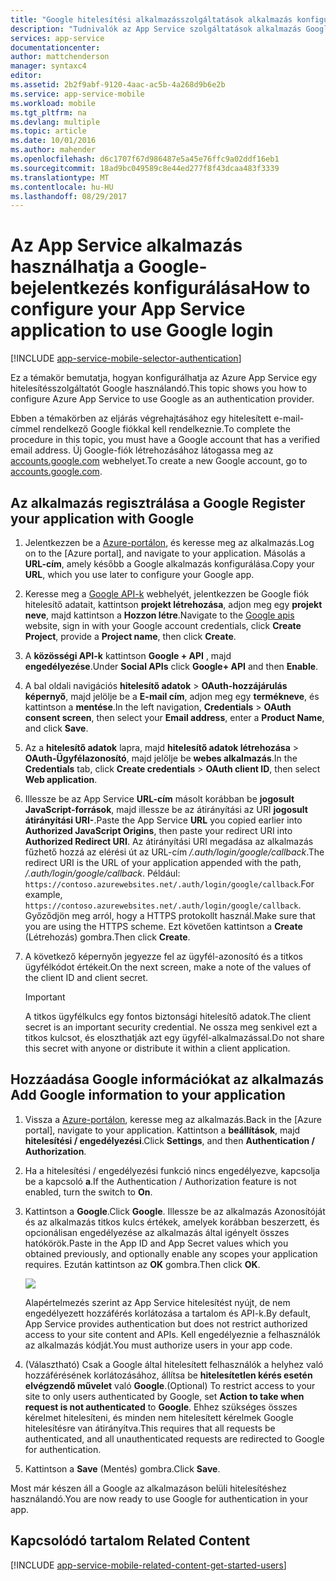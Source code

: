 ```yaml
---
title: "Google hitelesítési alkalmazásszolgáltatások alkalmazás konfigurálása"
description: "Tudnivalók az App Service szolgáltatások alkalmazás Google-hitelesítés konfigurálása."
services: app-service
documentationcenter: 
author: mattchenderson
manager: syntaxc4
editor: 
ms.assetid: 2b2f9abf-9120-4aac-ac5b-4a268d9b6e2b
ms.service: app-service-mobile
ms.workload: mobile
ms.tgt_pltfrm: na
ms.devlang: multiple
ms.topic: article
ms.date: 10/01/2016
ms.author: mahender
ms.openlocfilehash: d6c1707f67d986487e5a45e76ffc9a02ddf16eb1
ms.sourcegitcommit: 18ad9bc049589c8e44ed277f8f43dcaa483f3339
ms.translationtype: MT
ms.contentlocale: hu-HU
ms.lasthandoff: 08/29/2017
---
```

# <a name="how-to-configure-your-app-service-application-to-use-google-login"></a><span data-ttu-id="41dd5-103">Az App Service alkalmazás használhatja a Google-bejelentkezés konfigurálása</span><span class="sxs-lookup"><span data-stu-id="41dd5-103">How to configure your App Service application to use Google login</span></span>
[!INCLUDE [app-service-mobile-selector-authentication](../../includes/app-service-mobile-selector-authentication.md)]

<span data-ttu-id="41dd5-104">Ez a témakör bemutatja, hogyan konfigurálhatja az Azure App Service egy hitelesítésszolgáltatót Google használandó.</span><span class="sxs-lookup"><span data-stu-id="41dd5-104">This topic shows you how to configure Azure App Service to use Google as an authentication provider.</span></span>

<span data-ttu-id="41dd5-105">Ebben a témakörben az eljárás végrehajtásához egy hitelesített e-mail-címmel rendelkező Google fiókkal kell rendelkeznie.</span><span class="sxs-lookup"><span data-stu-id="41dd5-105">To complete the procedure in this topic, you must have a Google account that has a verified email address.</span></span> <span data-ttu-id="41dd5-106">Új Google-fiók létrehozásához látogassa meg az [accounts.google.com](http://go.microsoft.com/fwlink/p/?LinkId=268302) webhelyet.</span><span class="sxs-lookup"><span data-stu-id="41dd5-106">To create a new Google account, go to [accounts.google.com](http://go.microsoft.com/fwlink/p/?LinkId=268302).</span></span>

## <span data-ttu-id="41dd5-107"><a name="register"></a>Az alkalmazás regisztrálása a Google</span><span class="sxs-lookup"><span data-stu-id="41dd5-107"><a name="register"> </a>Register your application with Google</span></span>
1. <span data-ttu-id="41dd5-108">Jelentkezzen be a [Azure-portálon], és keresse meg az alkalmazás.</span><span class="sxs-lookup"><span data-stu-id="41dd5-108">Log on to the [Azure portal], and navigate to your application.</span></span> <span data-ttu-id="41dd5-109">Másolás a **URL-cím**, amely később a Google alkalmazás konfigurálása.</span><span class="sxs-lookup"><span data-stu-id="41dd5-109">Copy your **URL**, which you use later to configure your Google app.</span></span>
2. <span data-ttu-id="41dd5-110">Keresse meg a [Google API-k](http://go.microsoft.com/fwlink/p/?LinkId=268303) webhelyét, jelentkezzen be Google fiók hitelesítő adatait, kattintson **projekt létrehozása**, adjon meg egy **projekt neve**, majd kattintson a  **Hozzon létre**.</span><span class="sxs-lookup"><span data-stu-id="41dd5-110">Navigate to the [Google apis](http://go.microsoft.com/fwlink/p/?LinkId=268303) website, sign in with your Google account credentials, click **Create Project**, provide a **Project name**, then click **Create**.</span></span>
3. <span data-ttu-id="41dd5-111">A **közösségi API-k** kattintson **Google + API** , majd **engedélyezése**.</span><span class="sxs-lookup"><span data-stu-id="41dd5-111">Under **Social APIs** click **Google+ API** and then **Enable**.</span></span>
4. <span data-ttu-id="41dd5-112">A bal oldali navigációs **hitelesítő adatok** > **OAuth-hozzájárulás képernyő**, majd jelölje be a **E-mail cím**, adjon meg egy **termékneve**, és kattintson a **mentése**.</span><span class="sxs-lookup"><span data-stu-id="41dd5-112">In the left navigation, **Credentials** > **OAuth consent screen**, then select your **Email address**,  enter a **Product Name**, and click **Save**.</span></span>
5. <span data-ttu-id="41dd5-113">Az a **hitelesítő adatok** lapra, majd **hitelesítő adatok létrehozása** > **OAuth-Ügyfélazonosító**, majd jelölje be **webes alkalmazás**.</span><span class="sxs-lookup"><span data-stu-id="41dd5-113">In the **Credentials** tab, click **Create credentials** > **OAuth client ID**, then select **Web application**.</span></span>
6. <span data-ttu-id="41dd5-114">Illessze be az App Service **URL-cím** másolt korábban be **jogosult JavaScript-források**, majd illessze be az átirányítási az URI **jogosult átirányítási URI-**.</span><span class="sxs-lookup"><span data-stu-id="41dd5-114">Paste the App Service **URL** you copied earlier into **Authorized JavaScript Origins**, then paste your redirect URI into **Authorized Redirect URI**.</span></span> <span data-ttu-id="41dd5-115">Az átirányítási URI megadása az alkalmazás fűzhető hozzá az elérési út az URL-cím */.auth/login/google/callback*.</span><span class="sxs-lookup"><span data-stu-id="41dd5-115">The redirect URI is the URL of your application appended with the path, */.auth/login/google/callback*.</span></span> <span data-ttu-id="41dd5-116">Például: `https://contoso.azurewebsites.net/.auth/login/google/callback`.</span><span class="sxs-lookup"><span data-stu-id="41dd5-116">For example, `https://contoso.azurewebsites.net/.auth/login/google/callback`.</span></span> <span data-ttu-id="41dd5-117">Győződjön meg arról, hogy a HTTPS protokollt használ.</span><span class="sxs-lookup"><span data-stu-id="41dd5-117">Make sure that you are using the HTTPS scheme.</span></span> <span data-ttu-id="41dd5-118">Ezt követően kattintson a **Create** (Létrehozás) gombra.</span><span class="sxs-lookup"><span data-stu-id="41dd5-118">Then click **Create**.</span></span>
7. <span data-ttu-id="41dd5-119">A következő képernyőn jegyezze fel az ügyfél-azonosító és a titkos ügyfélkódot értékeit.</span><span class="sxs-lookup"><span data-stu-id="41dd5-119">On the next screen, make a note of the values of the client ID and client secret.</span></span>

    > [!IMPORTANT]
    > <span data-ttu-id="41dd5-120">A titkos ügyfélkulcs egy fontos biztonsági hitelesítő adatok.</span><span class="sxs-lookup"><span data-stu-id="41dd5-120">The client secret is an important security credential.</span></span> <span data-ttu-id="41dd5-121">Ne ossza meg senkivel ezt a titkos kulcsot, és eloszthatják azt egy ügyfél-alkalmazással.</span><span class="sxs-lookup"><span data-stu-id="41dd5-121">Do not share this secret with anyone or distribute it within a client application.</span></span>


## <span data-ttu-id="41dd5-122"><a name="secrets"></a>Hozzáadása Google információkat az alkalmazás</span><span class="sxs-lookup"><span data-stu-id="41dd5-122"><a name="secrets"> </a>Add Google information to your application</span></span>
1. <span data-ttu-id="41dd5-123">Vissza a [Azure-portálon], keresse meg az alkalmazás.</span><span class="sxs-lookup"><span data-stu-id="41dd5-123">Back in the [Azure portal], navigate to your application.</span></span> <span data-ttu-id="41dd5-124">Kattintson a **beállítások**, majd **hitelesítési / engedélyezési**.</span><span class="sxs-lookup"><span data-stu-id="41dd5-124">Click **Settings**, and then **Authentication / Authorization**.</span></span>
2. <span data-ttu-id="41dd5-125">Ha a hitelesítési / engedélyezési funkció nincs engedélyezve, kapcsolja be a kapcsoló **a**.</span><span class="sxs-lookup"><span data-stu-id="41dd5-125">If the Authentication / Authorization feature is not enabled, turn the switch to **On**.</span></span>
3. <span data-ttu-id="41dd5-126">Kattintson a **Google**.</span><span class="sxs-lookup"><span data-stu-id="41dd5-126">Click **Google**.</span></span> <span data-ttu-id="41dd5-127">Illessze be az alkalmazás Azonosítóját és az alkalmazás titkos kulcs értékek, amelyek korábban beszerzett, és opcionálisan engedélyezése az alkalmazás által igényelt összes hatókörök.</span><span class="sxs-lookup"><span data-stu-id="41dd5-127">Paste in the App ID and App Secret values which you obtained previously, and optionally enable any scopes your application requires.</span></span> <span data-ttu-id="41dd5-128">Ezután kattintson az **OK** gombra.</span><span class="sxs-lookup"><span data-stu-id="41dd5-128">Then click **OK**.</span></span>
   
   ![][1]
   
   <span data-ttu-id="41dd5-129">Alapértelmezés szerint az App Service hitelesítést nyújt, de nem engedélyezett hozzáférés korlátozása a tartalom és API-k.</span><span class="sxs-lookup"><span data-stu-id="41dd5-129">By default, App Service provides authentication but does not restrict authorized access to your site content and APIs.</span></span> <span data-ttu-id="41dd5-130">Kell engedélyeznie a felhasználók az alkalmazás kódját.</span><span class="sxs-lookup"><span data-stu-id="41dd5-130">You must authorize users in your app code.</span></span>
4. <span data-ttu-id="41dd5-131">(Választható) Csak a Google által hitelesített felhasználók a helyhez való hozzáférésének korlátozásához, állítsa be **hitelesítetlen kérés esetén elvégzendő művelet** való **Google**.</span><span class="sxs-lookup"><span data-stu-id="41dd5-131">(Optional) To restrict access to your site to only users authenticated by Google, set **Action to take when request is not authenticated** to **Google**.</span></span> <span data-ttu-id="41dd5-132">Ehhez szükséges összes kérelmet hitelesíteni, és minden nem hitelesített kérelmek Google hitelesítésre van átirányítva.</span><span class="sxs-lookup"><span data-stu-id="41dd5-132">This requires that all requests be authenticated, and all unauthenticated requests are redirected to Google for authentication.</span></span>
5. <span data-ttu-id="41dd5-133">Kattintson a **Save** (Mentés) gombra.</span><span class="sxs-lookup"><span data-stu-id="41dd5-133">Click **Save**.</span></span>

<span data-ttu-id="41dd5-134">Most már készen áll a Google az alkalmazáson belüli hitelesítéshez használandó.</span><span class="sxs-lookup"><span data-stu-id="41dd5-134">You are now ready to use Google for authentication in your app.</span></span>

## <span data-ttu-id="41dd5-135"><a name="related-content"></a>Kapcsolódó tartalom</span><span class="sxs-lookup"><span data-stu-id="41dd5-135"><a name="related-content"> </a>Related Content</span></span>
[!INCLUDE [app-service-mobile-related-content-get-started-users](../../includes/app-service-mobile-related-content-get-started-users.md)]

<!-- Anchors. -->

<!-- Images. -->

[0]: ./media/app-service-mobile-how-to-configure-google-authentication/mobile-app-google-redirect.png
[1]: ./media/app-service-mobile-how-to-configure-google-authentication/mobile-app-google-settings.png

<!-- URLs. -->

[Google apis]: http://go.microsoft.com/fwlink/p/?LinkId=268303

[Azure-portálon]: https://portal.azure.com/

